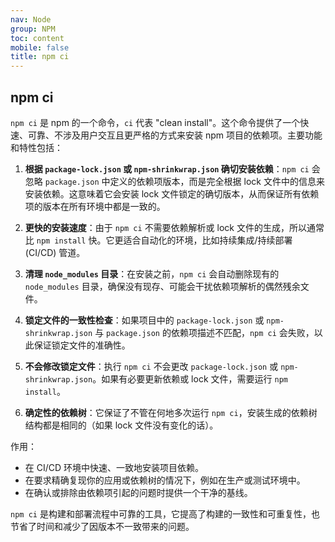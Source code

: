 ```yaml
---
nav: Node
group: NPM
toc: content
mobile: false
title: npm ci
---
```


## npm ci

`npm ci` 是 npm 的一个命令，`ci` 代表 "clean install"。这个命令提供了一个快速、可靠、不涉及用户交互且更严格的方式来安装 npm 项目的依赖项。主要功能和特性包括：

1. **根据 `package-lock.json` 或 `npm-shrinkwrap.json` 确切安装依赖**：`npm ci` 会忽略 `package.json` 中定义的依赖项版本，而是完全根据 lock 文件中的信息来安装依赖。这意味着它会安装 lock 文件锁定的确切版本，从而保证所有依赖项的版本在所有环境中都是一致的。

2. **更快的安装速度**：由于 `npm ci` 不需要依赖解析或 lock 文件的生成，所以通常比 `npm install` 快。它更适合自动化的环境，比如持续集成/持续部署 (CI/CD) 管道。

3. **清理 `node_modules` 目录**：在安装之前，`npm ci` 会自动删除现有的 `node_modules` 目录，确保没有现存、可能会干扰依赖项解析的偶然残余文件。

4. **锁定文件的一致性检查**：如果项目中的 `package-lock.json` 或 `npm-shrinkwrap.json` 与 `package.json` 的依赖项描述不匹配，`npm ci` 会失败，以此保证锁定文件的准确性。

5. **不会修改锁定文件**：执行 `npm ci` 不会更改 `package-lock.json` 或 `npm-shrinkwrap.json`。如果有必要更新依赖或 lock 文件，需要运行 `npm install`。

6. **确定性的依赖树**：它保证了不管在何地多次运行 `npm ci`，安装生成的依赖树结构都是相同的（如果 lock 文件没有变化的话）。

作用：

- 在 CI/CD 环境中快速、一致地安装项目依赖。
- 在要求精确复现你的应用或依赖树的情况下，例如在生产或测试环境中。
- 在确认或排除由依赖项引起的问题时提供一个干净的基线。

`npm ci` 是构建和部署流程中可靠的工具，它提高了构建的一致性和可重复性，也节省了时间和减少了因版本不一致带来的问题。
